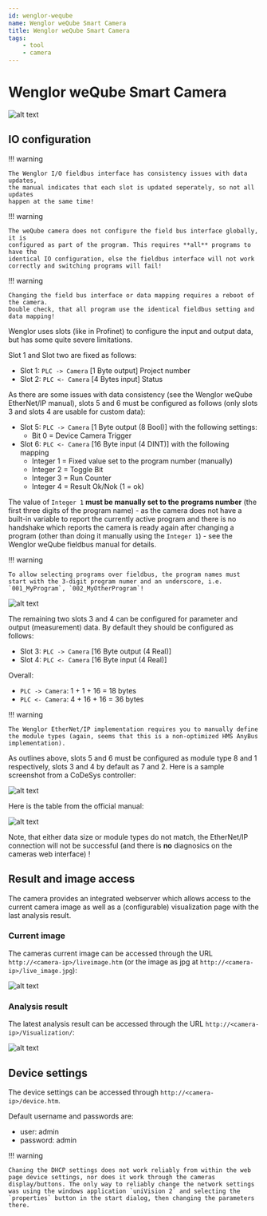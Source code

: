 ```yaml
---
id: wenglor-weqube
name: Wenglor weQube Smart Camera
title: Wenglor weQube Smart Camera
tags:
    - tool
    - camera
---
```


# Wenglor weQube Smart Camera

![alt text](resources/wenglor-weqube-IO-Setting.png)

## IO configuration

!!! warning

    The Wenglor I/O fieldbus interface has consistency issues with data updates,
    the manual indicates that each slot is updated seperately, so not all updates
    happen at the same time!
    
!!! warning 

    The weQube camera does not configure the field bus interface globally, it is
    configured as part of the program. This requires **all** programs to have the
    identical IO configuration, else the fieldbus interface will not work correctly and switching programs will fail!
        
!!! warning

    Changing the field bus interface or data mapping requires a reboot of the camera.
    Double check, that all program use the identical fieldbus setting and data mapping!

Wenglor uses slots (like in Profinet) to configure the input and output data, but has some quite severe limitations. 

Slot 1 and Slot two are fixed as follows:

- Slot 1: `PLC -> Camera` [1 Byte output] Project number
- Slot 2: `PLC <- Camera` [4 Bytes input] Status

As there are some issues with data consistency (see the Wenglor weQube EtherNet/IP manual), slots 5 and 6 must be configured as follows (only slots 3 and slots 4 are usable for custom data):

- Slot 5: `PLC -> Camera` [1 Byte output (8 Bool)] with the following settings:
    * Bit 0 = Device Camera Trigger
- Slot 6: `PLC <- Camera` [16 Byte input (4 DINT)] with the following mapping
    * Integer 1 = Fixed value set to the program number (manually)
    * Integer 2 = Toggle Bit
    * Integer 3 = Run Counter
    * Integer 4 = Result Ok/Nok (1 = ok)

The value of `Integer 1` **must be manually set to the programs number** (the first three digits of the program name) - as the camera does not have a built-in variable to report the currently active program and there is no handshake which reports the camera is ready again after changing a program (other than doing it manually using the `Integer 1`) - see the Wenglor weQube fieldbus manual for details.

!!! warning

    To allow selecting programs over fieldbus, the program names must start with the 3-digit program numer and an underscore, i.e. `001_MyProgram`, `002_MyOtherProgram`!

![alt text](./resources/wenglor-fixedprgnum.png)

The remaining two slots 3 and 4 can be configured for parameter and output (measurement) data. By default they should be configured as follows:

- Slot 3: `PLC -> Camera` [16 Byte output (4 Real)] 
- Slot 4: `PLC <- Camera` [16 Byte input (4 Real)] 

Overall:
- `PLC -> Camera`: 1 + 1 + 16 = 18 bytes
- `PLC <- Camera`: 4 + 16 + 16 = 36 bytes

!!! warning

    The Wenglor EtherNet/IP implementation requires you to manually define the module types (again, seems that this is a non-optimized HMS AnyBus implementation). 

As outlines above, slots 5 and 6 must be configured as module type 8 and 1 respectively, slots 3 and 4 by default as 7 and 2. Here is a sample screenshot from a CoDeSys controller:

![alt text](./resources/wenglor-slotsettings.png)

Here is the table from the official manual:

![alt text](./resources/wenglor-moduletypes.png)

Note, that either data size or module types do not match, the EtherNet/IP connection will not be successful (and there is **no** diagnosics on the cameras web interface) !

## Result and image access

The camera provides an integrated webserver which allows access to the current camera image as well as a (configurable) visualization page with the last analysis result.

### Current image

The cameras current image can be accessed through the URL `http://<camera-ip>/liveimage.htm` (or the image as jpg at `http://<camera-ip>/live_image.jpg`):

![alt text](./resources/wenglor-liveimage.png)


### Analysis result

The latest analysis result can be accessed through the URL `http://<camera-ip>/Visualization/`:

![alt text](./resources/wenglor-visualization.png)


## Device settings

The device settings can be accessed through `http://<camera-ip>/device.htm`.

Default username and passwords are:
- user: admin
- password: admin

!!! warning

    Chaning the DHCP settings does not work reliably from within the web page device settings, nor does it work through the cameras display/buttons. The only way to reliably change the network settings was using the windows application `uniVision 2` and selecting the `properties` button in the start dialog, then changing the parameters there.

    